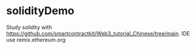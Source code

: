 # solidityDemo
Study solidity with https://github.com/smartcontractkit/Web3_tutorial_Chinese/tree/main. IDE use remix.ethereum.org

